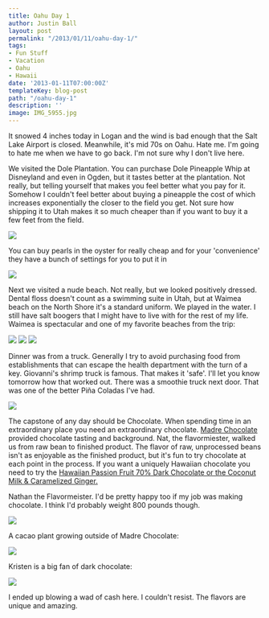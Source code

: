 ```yaml
---
title: Oahu Day 1
author: Justin Ball
layout: post
permalink: "/2013/01/11/oahu-day-1/"
tags:
- Fun Stuff
- Vacation
- Oahu
- Hawaii
date: '2013-01-11T07:00:00Z'
templateKey: blog-post
path: "/oahu-day-1"
description: ''
image: IMG_5955.jpg
---
```


It snowed 4 inches today in Logan and the wind is bad enough that the Salt Lake Airport is closed. Meanwhile, it's mid 70s on Oahu. Hate me. I'm going to hate me when we have to go back. I'm not sure why I don't live here.

We visited the Dole Plantation. You can purchase Dole Pineapple Whip at Disneyland and even in Ogden, but it tastes better at the plantation. Not really, but telling yourself that makes you feel better what you pay for it. Somehow I couldn't feel better about buying a pineapple the cost of which increases exponentially the closer to the field you get. Not sure how shipping it to Utah makes it so much cheaper than if you want to buy it a few feet from the field.


 <img class="scale-image" src="IMG_5955.jpg" />

You can buy pearls in the oyster for really cheap and for your 'convenience' they have a bunch of settings for you to put it in


 <img class="scale-image" src="IMG_5947.jpg" />

Next we visited a nude beach. Not really, but we looked positively dressed. Dental floss doesn't count as a swimming suite in Utah, but at Waimea beach on the North Shore it's a standard uniform. We played in the water. I still have salt boogers that I might have to live with for the rest of my life. Waimea is spectacular and one of my favorite beaches from the trip:


 <img class="scale-image" src="IMG_6018.jpg" />
 <img class="scale-image" src="IMG_5973.jpg" />
 <img class="scale-image" src="IMG_6006.jpg" />

Dinner was from a truck. Generally I try to avoid purchasing food from establishments that can escape the health department with the turn of a key. Giovanni's shrimp truck is famous. That makes it 'safe'. I'll let you know tomorrow how that worked out. There was a smoothie truck next door. That was one of the better Piña Coladas I've had.


 <img class="scale-image" src="IMG_1470.jpg" />

The capstone of any day should be Chocolate. When spending time in an extraordinary place you need an extraordinary chocolate. [Madre Chocolate][7] provided chocolate tasting and background. Nat, the flavormiester, walked us from raw bean to finished product. The flavor of raw, unprocessed beans isn't as enjoyable as the finished product, but it's fun to try chocolate at each point in the process. If you want a uniquely Hawaiian chocolate you need to try the [Hawaiian Passion Fruit 70% Dark Chocolate or the Coconut Milk & Caramelized Ginger.][8]

 [7]: http://madrechocolate.com/Home.html
 [8]: http://madrechocolate.com/Shop.html

Nathan the Flavormeister. I'd be pretty happy too if my job was making chocolate. I think I'd probably weight 800 pounds though.


 <img class="scale-image" src="IMG_1478.jpg" />

A cacao plant growing outside of Madre Chocolate:


 <img class="scale-image" src="IMG_6035.jpg" />

Kristen is a big fan of dark chocolate:


 <img class="scale-image" src="IMG_1471.jpg" />

I ended up blowing a wad of cash here. I couldn't resist. The flavors are unique and amazing.
